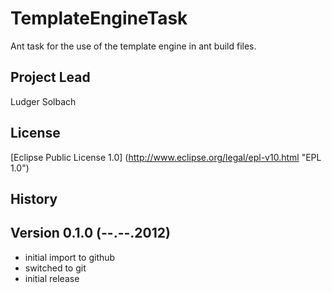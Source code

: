 TemplateEngineTask
==================

Ant task for the use of the template engine in ant build files.

Project Lead
------------
Ludger Solbach

License
-------
[Eclipse Public License 1.0] (http://www.eclipse.org/legal/epl-v10.html "EPL 1.0")

History
-------
Version 0.1.0 (--.--.2012)
--------------------------
* initial import to github
* switched to git
* initial release
